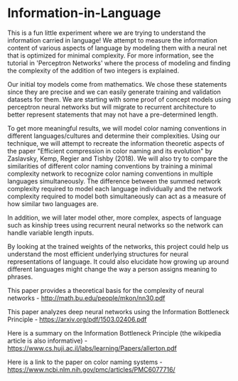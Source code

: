 # Information-in-Language
This is a fun little experiment where we are trying to understand the information carried in language! We attempt to measure the information content of various aspects of language by modeling them with a neural net that is optimized for minimal complexity. For more information, see the tutorial in 'Perceptron Networks' where the process of modeling and finding the complexity of the addition of two integers is explained.

Our initial toy models come from mathematics. We chose these statements since they are precise and we can easily generate training and validation datasets for them. We are starting with some proof of concept models using perceptron neural networks but will migrate to recurrent architecture to better represent statements that may not have a pre-determined length.

To get more meaningful results, we will model color naming conventions in different languages/cultures and determine their complexities. Using our technique, we will attempt to recreate the information theoretic aspects of the paper "Efficient compression in color naming and its evolution" by Zaslavsky, Kemp, Regier and Tishby (2018). We will also try to compare the similarities of different color naming conventions by training a minimal complexity network to recognize color naming conventions in multiple languages simultaneously. The difference between the summed network complexity required to model each language individually and the network complexity required to model both simultaneously can act as a measure of how similar two languages are. 

In addition, we will later model other, more complex, aspects of language such as kinship trees using recurrent neural networks so the network can handle variable length inputs. 

By looking at the trained weights of the networks, this project could help us understand the most efficient underlying structures for neural representations of language. It could also elucidate how growing up around different languages might change the way a person assigns meaning to phrases.

This paper provides a theoretical basis for the complexity of neural networks - http://math.bu.edu/people/mkon/nn30.pdf

This paper analyzes deep neural networks using the Information Bottleneck Principle - https://arxiv.org/pdf/1503.02406.pdf

Here is a summary on the Information Bottleneck Principle (the wikipedia article is also informative) - https://www.cs.huji.ac.il/labs/learning/Papers/allerton.pdf

Here is a link to the paper on color naming systems - https://www.ncbi.nlm.nih.gov/pmc/articles/PMC6077716/
